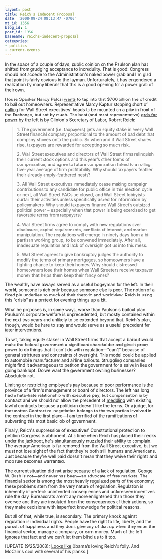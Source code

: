 ```yaml
---
layout: post
title: Reich's Indecent Proposal
date: '2008-09-24 08:13:47 -0700'
mt_id: 1356
blog_id: 1
post_id: 1356
basename: reichs-indecent-proposal
categories:
- politics
- current-events
---
```

<p>In the space of a couple of days, public opinion on <a href="http://bbrown.info/2008/09/21/just-keep-digging.aspx">the Paulson plan</a> has shifted from grudging acceptance to incredulity. That is good: Congress should not accede to the Administration's naked power grab and I'm glad that point is fairly obvious to the layman. Unfortunately, it has engendered a realization by many liberals that this is a good opening for a power grab of their own.</p><p>House Speaker Nancy Pelosi <a href="http://www.mercurynews.com/breakingnews/ci_10518029">wants</a> to tap into that $700 billion line of credit to bail out homeowners. Representative Marcy Kaptur stopping short of <a href="http://www.youtube.com/watch?v=S27yitK32ds">calling</a> for Wall Street executives' heads to be mounted on a pike in front of the Exchange, but not by much. The best (and most representative) <a href="http://robertreich.blogspot.com/2008/09/what-wall-street-should-be-required-to.html">grab for power</a> by the left is by Clinton's Secretary of Labor, Robert Reich:</p><blockquote><p>1. The government (i.e. taxpayers) gets an equity stake in every Wall Street financial company proportional to the amount of bad debt that company shoves onto the public. So when and if Wall Street shares rise, taxpayers are rewarded for accepting so much risk. </p><p>2. Wall Street executives and directors of Wall Street firms relinquish their current stock options and this year’s other forms of compensation, and agree to future compensation linked to a rolling five-year average of firm profitability. Why should taxpayers feather their already amply-feathered nests?</p><p>3. All Wall Street executives immediately cease making campaign contributions to any candidate for public office in this election cycle or next, all Wall Street PACs be closed, and Wall Street lobbyists curtail their activities unless specifically asked for information by policymakers. Why should taxpayers finance Wall Street’s outsized political power – especially when that power is being exercised to get favorable terms from taxpayers?</p><p>4. Wall Street firms agree to comply with new regulations over disclosure, capital requirements, conflicts of interest, and market manipulation. The regulations will emerge in ninety days from a bi-partisan working group, to be convened immediately. After all, inadequate regulation and lack of oversight got us into this mess. </p><p>5. Wall Street agrees to give bankruptcy judges the authority to modify the terms of primary mortgages, so homeowners have a fighting chance to keep their homes. Why should distressed homeowners lose their homes when Wall Streeters receive taxpayer money that helps them keep their fancy ones?</p></blockquote><p>The wealthy have always served as a useful bogeyman for the left. In their world, someone is rich only because someone else is poor. The notion of a fixed pie underlies so much of their rhetoric and worldview. Reich is using this "crisis" as a pretext for evening things up a bit.</p><p>What he proposes is, in some ways, worse than Paulson's bailout plan. Paulson's corporate welfare is unprecedented, but mostly contained within the next two years and unlikely to be extended beyond that. Reich's plan, though, would be here to stay and would serve as a useful precedent for later interventions.</p><p>To wit, taking equity stakes in Wall Street firms that accept a bailout would make the federal government a significant shareholder and give it proxy power to do things that it can't do with regulation—"can't" because of general strictures and constraints of oversight. This model could be applied to automobile manufacturer and airline bailouts. Struggling companies might find it advantageous to petition the government for a salve in lieu of going bankrupt. Do we want the government owning businesses? Absolutely not.</p><p>Limiting or restricting employee's pay because of poor performance is the province of a firm's management or board of directors. The left has long had a hate-hate relationship with executive pay, but compensation is by contract and we should not allow the precedent of <a href="http://www.aynrand.org/site/News2?id=21359">meddling</a> with existing, lawful contracts because a politician doesn't like the terms. Or a judge, for that matter. Contract re-negotiation belongs to the two parties involved in the contract in the first place—I am terrified of the ramifications of subverting this most basic job of government.</p><p>Finally, Reich's suppression of executives' Constitutional protection to petition Congress is abhorrent. At a time when Reich has placed their necks under the jackboot, he's simultaneously muzzled their ability to complain. The average American is far removed from the Wall Street executive, but we must not lose sight of the fact that they're both still humans and Americans. Just because they're well paid doesn't mean that they waive their rights and mob rule becomes warranted.</p><p>The current situation did not arise because of a lack of regulation. George W. Bush is not—and never has been—an advocate of free markets. The financial sector is among the most heavily regulated parts of the economy; these problems stem from the very nature of regulation. Regulation is inherently imperfect: unintended consequences and unforeseen incentives rule the day. Bureaucrats aren't any more enlightened than those they oversee and they are insulated from the consequences of their actions, so they make decisions with imperfect knowledge for political reasons.</p><p>But all of that, while true, is secondary. The primary knock against regulation is individual rights. People have the right to life, liberty, and the pursuit of happiness and they don't give any of that up when they enter the financial sector, manage a company, or earn money. Much of the left ignores that fact and we can't let them blind us to it too.</p><p>[UPDATE (9/25/2008): <a href="http://www.bloomberg.com/apps/news?pid=20601103&amp;sid=ab6vvSYcqmtI">Looks like</a> Obama's loving Reich's folly. And McCain's cool with several of his planks.]</p>
